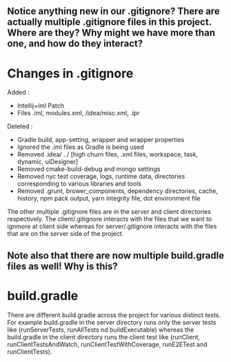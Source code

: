 ## Notice anything new in our .gitignore? There are actually multiple .gitignore files in this project. Where are they? Why might we have more than one, and how do they interact?

# Changes in .gitignore 

Added :
- Intellij+iml Patch
- Files .iml, modules.xml, /idea/misc.xml, .ipr

Deleted : 
- Gradle build, app-setting, wrapper and wrapper properties
- Ignored the .iml files as Gradle is being used
- Removed .idea/ ../ [high churn files, .xml files, workspace, task, dynamic, uiDesigner]
- Removed cmake-build-debug and mongo settings
- Removed nyc test coverage, logs, runtime data, directories corresponding to various libraries and tools
- Removed .grunt, brower_components, dependency directories, cache, history, npm pack output, yarn integrity file, dot environment file

The other multiple .gitignore files are in the server and client directories respectively.
The client/.gitignore interacts with the files that we want to ignmore at client side whereas for server/.gitignore interacts with the files that are on the server side of the project.

## Note also that there are now multiple build.gradle files as well! Why is this?

# build.gradle

There are different build.gradle across the project for various distinct tests. For example build.gradle in the server directory runs only the server tests like (runServerTests, runAllTests nd buildExecutable) whereas the build.gradle in the client directory runs the client test like (runClient, runClientTestsAndWatch, runClientTestWithCoverage, runE2ETest and runClientTests).



